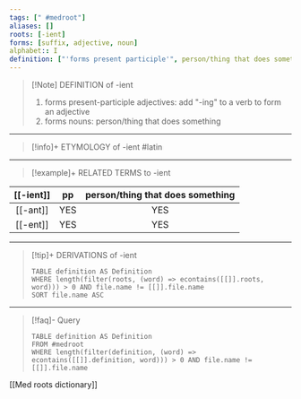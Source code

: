 ```yaml
---
tags: [" #medroot"]
aliases: []
roots: [-ient]
forms: [suffix, adjective, noun]
alphabet:: I
definition: ["'forms present participle'", person/thing that does something]
---
```

>[!Note] DEFINITION of -ient
>1. forms present-participle adjectives: add "-ing" to a verb to form an adjective
>2. forms nouns: person/thing that does something
_____
>[!info]+ ETYMOLOGY of -ient
>#latin
_____
>[!example]+ RELATED TERMS to -ient
>
| [[-ient]]  | pp  | person/thing that does something |
|:---------:|:---:|:--------------------------------:|
| [[-ant]]  | YES |               YES                |
| [[-ent]] | YES |               YES                |
_____
>[!tip]+ DERIVATIONS of -ient
>```dataview
>TABLE definition AS Definition 
>WHERE length(filter(roots, (word) => econtains([[]].roots, word))) > 0 AND file.name != [[]].file.name
>SORT file.name ASC
>```
_____
>[!faq]- Query
>```dataview
>TABLE definition AS Definition
>FROM #medroot
>WHERE length(filter(definition, (word) => econtains([[]].definition, word))) > 0 AND file.name != [[]].file.name
>```

[[Med roots dictionary]]